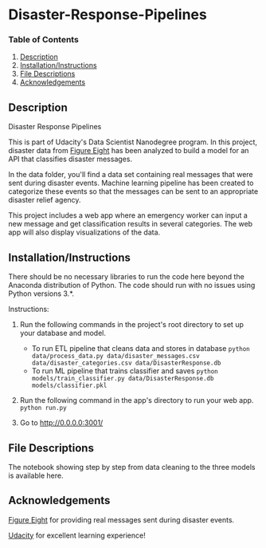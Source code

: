 # Disaster-Response-Pipelines

### Table of Contents

1. [Description](#Description)
2. [Installation/Instructions](#installation)
3. [File Descriptions](#files)
4. [Acknowledgements](#Acknowledgements)

## Description
Disaster Response Pipelines

This is part of Udacity's Data Scientist Nanodegree program. In this project, disaster data from [Figure Eight](https://www.figure-eight.com/) has been analyzed to build a model for an API that classifies disaster messages.

In the data folder, you'll find a data set containing real messages that were sent during disaster events. Machine learning pipeline has been created to categorize these events so that the messages can be sent to an appropriate disaster relief agency.

This project includes a web app where an emergency worker can input a new message and get classification results in several categories. The web app will also display visualizations of the data.

## Installation/Instructions <a name="installation"></a>

There should be no necessary libraries to run the code here beyond the Anaconda distribution of Python.  The code should run with no issues using Python versions 3.*.

Instructions:
1. Run the following commands in the project's root directory to set up your database and model.

    - To run ETL pipeline that cleans data and stores in database
        `python data/process_data.py data/disaster_messages.csv data/disaster_categories.csv data/DisasterResponse.db`
    - To run ML pipeline that trains classifier and saves
        `python models/train_classifier.py data/DisasterResponse.db models/classifier.pkl`

2. Run the following command in the app's directory to run your web app.
    `python run.py`

3. Go to http://0.0.0.0:3001/


## File Descriptions <a name="files"></a>

The notebook showing step by step from data cleaning to the three models is available here.

## Acknowledgements<a name="Acknowledgements"></a>

[Figure Eight](https://www.figure-eight.com/) for providing real messages sent during disaster events.

[Udacity](https://www.udacity.com/) for excellent learning experience!


